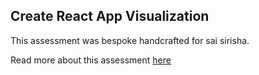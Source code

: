 ## Create React App Visualization

This assessment was bespoke handcrafted for sai sirisha.

Read more about this assessment [here](https://react.eogresources.com)
